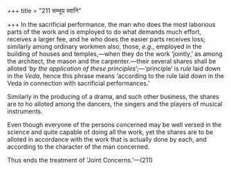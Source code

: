+++
title = "211 सम्भूय स्वानि"

+++
In the sacrificial performance, the man who does the most laborious
parts of the work and is employed to do what demands much effort,
receives a larger fee, and he who does the easier parts receives loss;
similarly among ordinary workmen also, those, *e.g*., employed in the
building of houses and temples,—when they do the work ‘jointly,’ as
among the architect, the mason and the carpenter.—their several shares
shall be alloted ‘*by* *the application* *of* *these
principles*’;—‘principle’ is *rule* laid down in the *Veda*, hence this
phrase means ‘according to the rule laid down in the Veda in connection
with sacrificial performances.’

Similarly in the producing of a drama, and such other business, the
shares are to ho alloted among the dancers, the singers and the players
of musical instruments.

Even though everyone of the persons concerned may be well versed in the
science and quite capable of doing all the work, yet the shares are to
be alloted in accordance with the work that is actually done by each,
and according to the character of the man concerned.

Thus ends the treatment of ‘Joint Concerns.’—(211)


